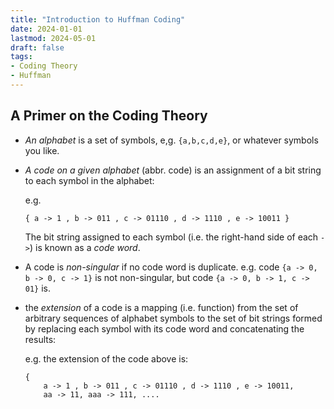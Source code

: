 ```yaml
---
title: "Introduction to Huffman Coding"
date: 2024-01-01
lastmod: 2024-05-01
draft: false
tags:
- Coding Theory
- Huffman
---
```


## A Primer on the Coding Theory

- *An alphabet* is a set of symbols, e,g. `{a,b,c,d,e}`, or whatever symbols you like.
- *A code on a given alphabet* (abbr. code) is an assignment of a bit string to each symbol in the alphabet:

    e.g. 

    ```
    { a -> 1 , b -> 011 , c -> 01110 , d -> 1110 , e -> 10011 }
    ```

    The bit string assigned to each symbol (i.e. the right-hand side of each `->`) is known as a *code word*.

- A code is *non-singular* if no code word is duplicate. e.g. code `{a -> 0, b -> 0, c -> 1}` is not non-singular,
  but code `{a -> 0, b -> 1, c -> 01}` is.
- the *extension* of a code is a mapping (i.e. function) from the set of arbitrary sequences of alphabet symbols to the set of bit strings formed by replacing each symbol with its code word and concatenating the results:

    e.g. the extension of the code above is:

    ```
    {
        a -> 1 , b -> 011 , c -> 01110 , d -> 1110 , e -> 10011,
        aa -> 11, aaa -> 111, ....
